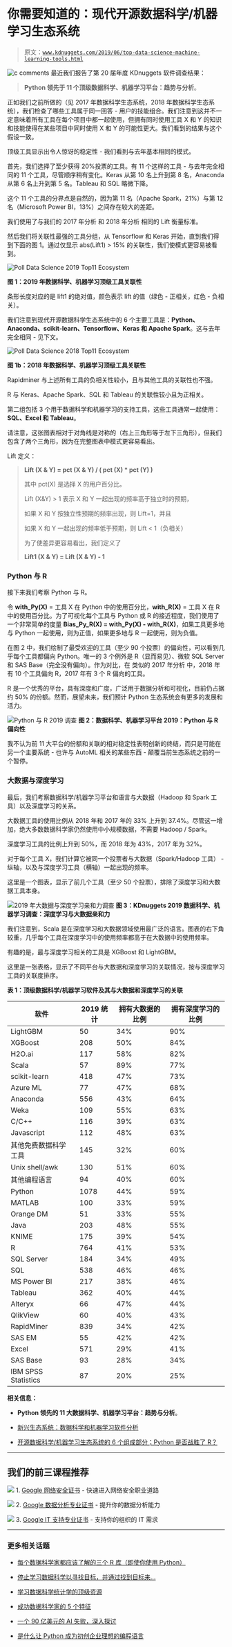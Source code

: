 # 你需要知道的：现代开源数据科学/机器学习生态系统

> 原文：[`www.kdnuggets.com/2019/06/top-data-science-machine-learning-tools.html`](https://www.kdnuggets.com/2019/06/top-data-science-machine-learning-tools.html)

![c](img/3d9c022da2d331bb56691a9617b91b90.png) comments 最近我们报告了第 20 届年度 KDnuggets 软件调查结果：

> **Python 领先于 11 个顶级数据科学、机器学习平台：趋势与分析**。

正如我们之前所做的（见 2017 年数据科学生态系统，2018 年数据科学生态系统），我们检查了哪些工具属于同一回答 - 用户的技能组合。我们注意到这并不一定意味着所有工具在每个项目中都一起使用，但拥有同时使用工具 X 和 Y 的知识和技能使得在某些项目中同时使用 X 和 Y 的可能性更大。我们看到的结果与这个假设一致。

顶级工具显示出令人惊讶的稳定性 - 我们看到与去年基本相同的模式。

首先，我们选择了至少获得 20%投票的工具。有 11 个这样的工具 - 与去年完全相同的 11 个工具，尽管顺序稍有变化。Keras 从第 10 名上升到第 8 名，Anaconda 从第 6 名上升到第 5 名。Tableau 和 SQL 略微下降。

这个 11 个工具的分界点是自然的，因为第 11 名（Apache Spark，21%）与第 12 名（Microsoft Power BI，13%）之间存在较大的差距。

我们使用了与我们的 2017 年分析 和 2018 年分析 相同的 Lift 衡量标准。

然后我们将关联性最强的工具分组，从 Tensorflow 和 Keras 开始，直到我们得到下面的图 1。通过仅显示 abs(Lift1) > 15% 的关联性，我们使模式更容易被看到。

![Poll Data Science 2019 Top11 Ecosystem](img/e693c7e44a379deb6021581f02666e95.png)

**图 1：2019 年数据科学、机器学习顶级工具关联性**

条形长度对应的是 lift1 的绝对值，颜色表示 lift 的值（绿色 - 正相关，红色 - 负相关）。

我们注意到现代开源数据科学生态系统中的 6 个主要工具是：**Python、Anaconda、scikit-learn、Tensorflow、Keras 和 Apache Spark**。这与去年完全相同 - 见下文。

![Poll Data Science 2018 Top11 Ecosystem](img/3dc7d1a3ce5534b576dffcc38fe97894.png)

**图 1b：2018 年数据科学、机器学习顶级工具关联性**

Rapidminer 与上述所有工具的负相关性较小，且与其他工具的关联性也不强。

R 与 Keras、Apache Spark、SQL 和 Tableau 的关联性较小且为正相关。

第二组包括 3 个用于数据科学和机器学习的支持工具，这些工具通常一起使用：**SQL、Excel 和 Tableau**。

请注意，这张图表相对于对角线是对称的（右上三角形等于左下三角形），但我们包含了两个三角形，因为在完整图表中模式更容易看出。

Lift 定义：

> **Lift (X & Y) = pct (X & Y) / ( pct (X) * pct (Y) )**
> 
> 其中 pct(X) 是选择 X 的用户百分比。
> 
> Lift (X&Y) > 1 表示 X 和 Y 一起出现的频率高于独立时的预期，
> 
> 如果 X 和 Y 按独立性预期的频率出现，则 Lift=1，并且
> 
> 如果 X 和 Y 一起出现的频率低于预期，则 Lift < 1（负相关）
> 
> 为了使差异更容易看出，我们定义了
> 
> **Lift1 (X & Y) = Lift (X & Y) - 1**

### Python 与 R

接下来我们考察 Python 与 R。

令 **with_Py(X)** = 工具 X 在 Python 中的使用百分比，**with_R(X)** = 工具 X 在 R 中的使用百分比。为了可视化每个工具与 Python 或 R 的接近程度，我们使用了一个非常简单的度量 **Bias_Py_R(X) = with_Py(X) - with_R(X)**，如果工具更多地与 Python 一起使用，则为正值，如果更多地与 R 一起使用，则为负值。

在图 2 中，我们绘制了最受欢迎的工具（至少 90 个投票）的偏向性，可以看到几乎每个工具都偏向 Python。唯一的 3 个例外是 R（显而易见）、微软 SQL Server 和 SAS Base（完全没有偏向）。作为对比，在 类似的 2017 年分析 中，2018 年有 10 个工具偏向 R，2017 年有 3 个 R 偏向的工具。

R 是一个优秀的平台，具有深度和广度，广泛用于数据分析和可视化，目前仍占据约 50% 的份额。然而，展望未来，我们预计 Python 生态系统会有更多的发展和活力。

![Python 与 R 2019 调查](img/ed865016c623cec504be5f0e3ea14710.png) **图 2：数据科学、机器学习平台 2019：Python 与 R 偏向性**

我不认为前 11 大平台的份额和关联的相对稳定性表明创新的终结，而只是可能在另一个主要系统 - 也许与 AutoML 相关的某些东西 - 颠覆当前生态系统之前的一个暂停。

### 大数据与深度学习

最后，我们考察数据科学/机器学习平台和语言与大数据（Hadoop 和 Spark 工具）以及深度学习的关系。

大数据工具的使用比例从 2018 年和 2017 年的 33% 上升到 37.4%。尽管这一增加，绝大多数数据科学家仍然使用中小规模数据，不需要 Hadoop / Spark。

深度学习工具的比例上升到 50%，而 2018 年为 43%，2017 年为 32%。

对于每个工具 X，我们计算它被同一个投票者与大数据（Spark/Hadoop 工具） - 纵轴，以及与深度学习工具（横轴）一起出现的频率。

这里是一个图表，显示了前几个工具（至少 50 个投票），排除了深度学习和大数据工具本身。

![2019 年大数据与深度学习亲和力调查](img/458cedafffbd17d6145cdfb9b31ece60.png) **图 3：KDnuggets 2019 数据科学、机器学习调查：深度学习与大数据亲和力**

我们注意到，Scala 是在深度学习和大数据领域使用最广泛的语言。图表的右下角较重，几乎每个工具在深度学习中的使用频率都高于在大数据中的使用频率。

有趣的是，最与深度学习相关的工具是 XGBoost 和 LightGBM。

这里是一张表格，显示了不同平台与大数据和深度学习的关联情况，按与深度学习工具的关联度排序。

**表 1：顶级数据科学/机器学习软件及其与大数据和深度学习的关联**

| 软件 | **2019 统计** | 拥有大数据的比例 | 拥有深度学习的比例 |
| --- | --- | --- | --- |
| LightGBM | 50 | 34% | 90% |
| XGBoost | 208 | 50% | 84% |
| H2O.ai | 117 | 58% | 82% |
| Scala | 57 | 89% | 77% |
| scikit-learn | 418 | 47% | 73% |
| Azure ML | 77 | 47% | 68% |
| Anaconda | 556 | 43% | 64% |
| Weka | 109 | 55% | 63% |
| C/C++ | 116 | 39% | 63% |
| Javascript | 112 | 48% | 63% |
| 其他免费数据科学工具 | 145 | 32% | 60% |
| Unix shell/awk | 130 | 51% | 60% |
| 其他编程语言 | 94 | 40% | 60% |
| Python | 1078 | 44% | 59% |
| MATLAB | 100 | 33% | 59% |
| Orange DM | 51 | 33% | 55% |
| Java | 203 | 48% | 55% |
| KNIME | 175 | 39% | 54% |
| R | 764 | 41% | 53% |
| SQL Server | 184 | 34% | 49% |
| SQL | 538 | 46% | 46% |
| MS Power BI | 217 | 38% | 46% |
| Tableau | 362 | 40% | 44% |
| Alteryx | 66 | 47% | 44% |
| QlikView | 60 | 40% | 43% |
| RapidMiner | 839 | 34% | 42% |
| SAS EM | 55 | 42% | 42% |
| Excel | 571 | 29% | 41% |
| SAS Base | 93 | 28% | 34% |
| IBM SPSS Statistics | 87 | 20% | 25% |

**相关信息：**

+   **Python 领先的 11 大数据科学、机器学习平台：趋势与分析**。

+   [新兴生态系统：数据科学和机器学习软件分析](https://www.kdnuggets.com/2017/06/ecosystem-data-science-machine-learning-software.html)

+   [开源数据科学/机器学习生态系统的 6 个组成部分；Python 是否战胜了 R？](https://www.kdnuggets.com/2018/06/ecosystem-data-science-python-victory.html)

* * *

## 我们的前三课程推荐

![](img/0244c01ba9267c002ef39d4907e0b8fb.png) 1\. [Google 网络安全证书](https://www.kdnuggets.com/google-cybersecurity) - 快速进入网络安全职业道路

![](img/e225c49c3c91745821c8c0368bf04711.png) 2\. [Google 数据分析专业证书](https://www.kdnuggets.com/google-data-analytics) - 提升你的数据分析能力

![](img/0244c01ba9267c002ef39d4907e0b8fb.png) 3\. [Google IT 支持专业证书](https://www.kdnuggets.com/google-itsupport) - 支持你的组织的 IT 需求

* * *

### 更多相关话题

+   [每个数据科学家都应该了解的三个 R 库（即使你使用 Python）](https://www.kdnuggets.com/2021/12/three-r-libraries-every-data-scientist-know-even-python.html)

+   [停止学习数据科学以寻找目标，并通过找到目标来…](https://www.kdnuggets.com/2021/12/stop-learning-data-science-find-purpose.html)

+   [学习数据科学统计学的顶级资源](https://www.kdnuggets.com/2021/12/springboard-top-resources-learn-data-science-statistics.html)

+   [成功数据科学家的 5 个特征](https://www.kdnuggets.com/2021/12/5-characteristics-successful-data-scientist.html)

+   [一个 90 亿美元的 AI 失败，深入探讨](https://www.kdnuggets.com/2021/12/9b-ai-failure-examined.html)

+   [是什么让 Python 成为初创企业理想的编程语言](https://www.kdnuggets.com/2021/12/makes-python-ideal-programming-language-startups.html)

